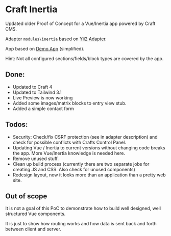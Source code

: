 # Craft Inertia

Updated older Proof of Concept for a Vue/Inertia app powered by Craft CMS.

Adapter `modules\inertia` based on [Yii2 Adapter](https://www.yiiframework.com/extension/tebe/yii2-inertia).

App based on [Demo App](https://pingcrm-yii2.tebe.ch/) (simplified).

Hint: Not all configured sections/fields/block types are covered by the app.

## Done:

* Updated to Craft 4
* Updated to Tailwind 3.1
* Live Preview is now working
* Added some images/matrix blocks to entry view stub.
* Added a simple contact form

## Todos:

* Security: Check/fix CSRF protection (see in adapter description) and check for possible conflicts with Crafts Control Panel.
* Updating Vue / Inertia to current versions without changing code breaks the app. More Vue/Inertia knowledge is needed here.
* Remove unused stuff.
* Clean up build process (currently there are two separate jobs for creating JS and CSS. Also check for unused components)
* Redesign layout, now it looks more than an application than a pretty web site.

## Out of scope

It is not a goal of this PoC to demonstrate how to build well designed, well structured Vue components.

It is just to show how routing works and how data is sent back and forth between client and server.

